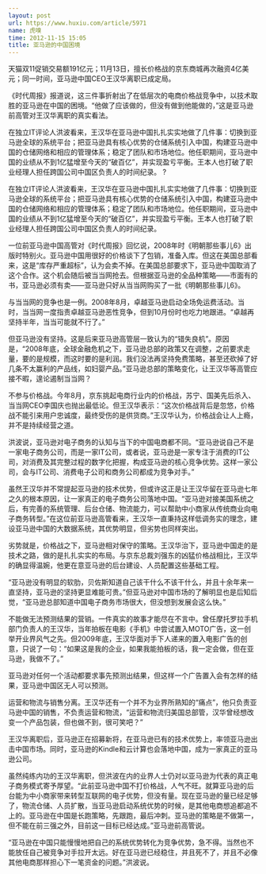 ```yaml
---
layout: post
url: https://www.huxiu.com/article/5971
name: 虎嗅
time: 2012-11-15 15:05
title: 亚马逊的中国困境
---
```

天猫双11促销交易额191亿元；11月13日，擅长价格战的京东商城再次融资4亿美元；同一时间，亚马逊中国CEO王汉华离职已成定局。

《时代周报》报道说，这三件事折射出了在低层次的电商价格战竞争中，以技术取胜的亚马逊在中国的困境。“他做了应该做的，但没有做到他能做的，”这是亚马逊前高管对王汉华离职的真实看法。

在独立IT评论人洪波看来，王汉华在亚马逊中国扎扎实实地做了几件事：切换到亚马逊全球的系统平台；把亚马逊具有核心优势的仓储系统引入中国，构建亚马逊中国的仓储网络和相应的管理体系；稳定了团队和市场地位。他任职期间，亚马逊中国的业绩从不到1亿猛增至今天的“破百亿”，并实现盈亏平衡。王本人也打破了职业经理人担任跨国公司中国区负责人的时间纪录。 ?

在独立IT评论人洪波看来，王汉华在亚马逊中国扎扎实实地做了几件事：切换到亚马逊全球的系统平台；把亚马逊具有核心优势的仓储系统引入中国，构建亚马逊中国的仓储网络和相应的管理体系；稳定了团队和市场地位。他任职期间，亚马逊中国的业绩从不到1亿猛增至今天的“破百亿”，并实现盈亏平衡。王本人也打破了职业经理人担任跨国公司中国区负责人的时间纪录。

一位前亚马逊中国高管对《时代周报》回忆说，2008年时《明朝那些事儿6》出版时特别火。亚马逊中国用很好的价格谈下了包销，准备入库。但这在美国总部看来，这是“库存严重超标”，认为会卖不掉。在美国总部要求下，亚马逊中国取消了这个合作。这个机会随后被当当网抢去。但根据亚马逊的全品种策略——市面有的书，亚马逊必须有卖——亚马逊只好从当当网购买了一批《明朝那些事儿6》。

与当当网的竞争也是一例。2008年8月，卓越亚马逊启动全场免运费活动。当时，当当网一度指责卓越亚马逊恶性竞争，但到10月份时也吃力地跟进。“卓越再坚持半年，当当可能就不行了。”

但亚马逊没有坚持。这是后来亚马逊高管层一致认为的“错失良机”。原因是，“2008年底，全球金融危机之下，亚马逊总部的政策又在调整，之前要求走量，要的是规模，而这时要的是利润。我们没法再坚持免费策略，甚至还砍掉了好几条不太赢利的产品线，如妇婴产品。”亚马逊总部的策略变化，让王汉华等高管应接不暇，遑论遏制当当网？

不参与价格战。今年8月，京东挑起电商行业内的价格战，苏宁、国美先后杀入、当当网CEO李国庆也抛出最低论。但王汉华表示：“这次价格战背后是忽悠，价格战不能引来用户忠诚度，最终受伤的是供货商。”王汉华认为，价格战会让人上瘾，并不是持续经营之道。

洪波说，亚马逊对电子商务的认知与当下的中国电商都不同。“亚马逊说自己不是一家电子商务公司，而是一家IT公司，或者说，亚马逊是一家专注于消费的IT公司，对消费及其完整过程的数字化把握，构成亚马逊的核心竞争优势。这样一家公司，会与IT公司、消费电子公司和商务公司都成为竞争对手。”

虽然王汉华并不常提起亚马逊的技术优势，但或许这正是让王汉华留在亚马逊七年之久的根本原因，让一家真正的电子商务公司落地中国。“亚马逊对接美国系统之后，有完善的系统管理、后台仓储、物流能力，可以帮助中小商家从传统商业向电子商务转型。”在这位前亚马逊高管看来，王汉华一直秉持这样低调务实的理念，建设亚马逊中国的大数据系统，其优势明显，但劣势也同样突出。

劣势就是，价格战之下，亚马逊相对保守的策略。王汉华治下，亚马逊中国走的是技术之路，做的是扎扎实实的布局。与京东总裁刘强东的凶猛价格战相比，王汉华的确显得温婉，他更在意亚马逊的后台建设、人员配置这些基础工程。

“亚马逊没有明显的软肋，贝佐斯知道自己该干什么不该干什么，并且十余年来一直坚持，亚马逊的坚持更显难能可贵。”但亚马逊对中国市场的了解明显也是后知后觉，“亚马逊总部知道中国电子商务市场很大，但没想到发展会这么快。”

不能做无法预测结果的营销。一件真实的故事才能尽在不言中。曾任摩托罗拉手机部门负责人的王汉华，当年拍板在电影《手机》中尝试置入MOTO广告，这一创举开业界风气之先。但2009年底，王汉华面对手下人递来的置入电影广告的创意，只说了一句：“如果这是我的企业，如果我能拍板的话，我一定会做，但在亚马逊，我做不了。”

亚马逊对任何一个活动都要求事先预测出结果，但这样一个广告置入会有怎样的结果，亚马逊中国区无人可以预测。

运营和物流与销售分离。王汉华还有一个并不为业界所熟知的“痛点”，他只负责亚马逊中国的销售，不负责运营和物流，“运营和物流归美国总部管，汉华曾经想改变一个产品包装，但也做不到，很可笑吧？”

王汉华离职后，亚马逊正在招募新将，在亚马逊已有的技术优势上，率领亚马逊出击中国市场。同时，亚马逊的Kindle和云计算也会落地中国，成为一家真正的亚马逊公司。

虽然纯练内功的王汉华离职，但洪波在内的业界人士仍对以亚马逊为代表的真正电子商务模式寄予厚望。“此前亚马逊中国不打价格战，人气不旺。就算亚马逊的后台能为中小商家带来转型互联网的电子优势，但没有量。现在亚马逊的量已经足够了，物流仓储、人员扩散，当亚马逊启动系统优势的时候，是其他电商想追都追不上的。亚马逊在中国是长跑策略，先跟跑，最后冲刺。亚马逊的策略是不做第一，但不能在前三强之外，目前这一目标已经达成。”亚马逊前高管说。

“亚马逊在中国只能慢慢地把自己的系统优势转化为竞争优势，急不得。当然也不能放任自己被竞争对手拉开太远。好在亚马逊已经稳住，并且死不了，并且不必像其他电商那样担心下一笔资金的问题。”洪波说。

